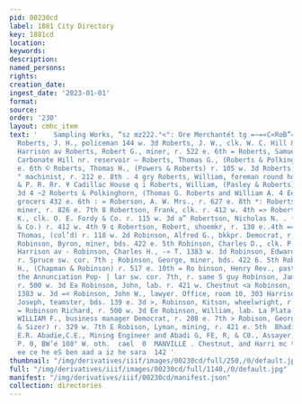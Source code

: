 ```yaml
---
pid: 00230cd
label: 1881 City Directory
key: 1881cd
location: 
keywords: 
description: 
named_persons: 
rights: 
creation_date: 
ingest_date: '2023-01-01'
format: 
source: 
order: '230'
layout: cmhc_item
text: '    Sampling Works, “sz mz222.°<°: Ore Merchantét tg =~=«C«RoB”=*é=“‘SS”S*~<;*‘“;*‘“;*‘éROSCSC*~*”  =
  Roberts, J. H., policeman 144 w. 3d Roberts, J. W., clk. W. C. Hill & Co. r. 407
  Harrison av Roberts, Robert G., miner, r. 522 e. 6th = Roberts, Samuel, miner, r.
  Carbonate Hill nr. reservoir — Roberts, Thomas G., (Roberts & Polkinghorn) r. 432
  e. 6th © Roberts, Thomas H., (Powers & Roberts) r. 105 w. 3d Roberts, Thomas L.,
  " machinist, r. 212 e. 8th . 4 gry Roberts, William, foreman round house D.,S. P.
  & P. R. Rr. ¥ Cadillac House q i Roberts, William, (Pasley & Roberts) r. 217 e.
  3d 4 ~2 Roberts & Polkinghorn, (Thomas G. Roberts and William A. 4 Ee Polkinghorn)
  grocers 432 e. 6th : = Roberson, A. W. Mrs., r. 627 e. 8th *: Robertson, Andrew,
  miner, r. 826 e. 7th 8 Robertson, Frank, clk. r. 412 w. 4th => Robertson, Frank
  K., clk. O. E. Fordy & Co. r. 115 w. 3d a” Robertson, Nicholas N. . (O. E. Fordy
  & Co.) r. 412 w. 4th 9 ¢ Robertson, Robert, shoemkr, r. 130 e..4th == Robertson,
  Thomas, (col’d) r. 118 w. 2d Robinson, Alfred G., bkkpr. Democrat, r. 208 e. 7th
  Robinson, Byron, miner, bds. 422 e. 5th Robinson, Charles D., clk. P. O. r. 1415
  Harrison av - Robinson, Charles H., -» T. 1383 w. 3d Robinson, Edward S., engineer,
  r. Spruce sw. cor. 7th ; Robinson, George, miner, bds. 422 6. 5th Robinson, George
  H., (Chapman & Robinson) r. 517 e. 10th = Ro binson, Henry Rev., pastor Church of
  the Annunciation Pop- | lar sw. cor. 7th, r. same 5 guy Robinson, James, musician,
  r. 500 w. 3d Ea Robinson, John, lab. r. 421 w. Chestnut <a Robinson, John A., r.
  1383 w. 3d =< Robinson, John W., lawyer. Office, room 10, 303 Harrison av — = Robinson,
  Joseph, teamster, bds. 139 e. 3d >, Robinson, Kitson, wheelwright, r. 411 e. 12th
  = Robinson Richard, r. 500 w. 3d Ee Robinson, William, lab. La Plata Smelter SRE?
  WILLIAM F., business manager Democrat, r. 208 e. 7th > Robison, George M., (Robison
  & Sizer) r. 329 w. 7th E Robison, Lyman, mining, r. 421 e. 5th  Bhadia CF D O.N,,
  E.R. Abadie,C.E., Mining Engineer and Abadi G, FE, R, & C0., Assayer, "Basement
  P. 0, BW’e 108° W. oth.  cael  0  MANVILLE . Chestnut, and Harri mc tN eee ates
  ee ce he eS ben aad a iz he sara  142 '
thumbnail: "/img/derivatives/iiif/images/00230cd/full/250,/0/default.jpg"
full: "/img/derivatives/iiif/images/00230cd/full/1140,/0/default.jpg"
manifest: "/img/derivatives/iiif/00230cd/manifest.json"
collection: directories
---
```

